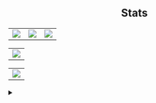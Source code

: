 <h2 align="center">Stats</h2>

<table border="0" cellspacing="0" cellpadding="0" align="center">
  <tr border="0">
    <td border="0">
      <a href="https://github.com/darko5r">  
        <img align="center" src="https://github-readme-stats.vercel.app/api?username=darko5r&theme=transparent&show_icons=true&hide_border=true&text_bold=true&card_width=200&text_color=727272&icon_color=959da5" /> 
      </a> 
    </td>
    <td>
      <a href="https://github.com/darko5r">  
        <img src="https://github-readme-streak-stats.herokuapp.com?user=darko5r&theme=tokyonight_duo&background=FFFFFF00&hide_border=true&text_bold=true&card_width=100"/> 
      </a>  
    </td>
    <td>
      <a href="https://github.com/darko5r/darko5r.github.io">  
        <img align="center" src="https://github-readme-stats.vercel.app/api/pin/?username=darko5r&repo=darko5r.github.io&theme=transparent&hide_border=true&text_bold=true&text_color=727272&icon_color=959da5" /> 
      </a>
    </td>
  </tr>
</table>

<table align="center">
  <tr>
    <td>
    <!--  <a href="https://github.com/darko5r/darko5r"> -->
        <img align="center" src="https://metrics.lecoq.io/darko5r?template=classic&base.header=0&base.activity=0&base.community=0&base.repositories=0&base.metadata=0&languages=1&base=header%2C%20activity%2C%20community%2C%20repositories%2C%20metadata&base.indepth=false&base.hireable=false&base.skip=false&languages=false&languages.limit=200&languages.threshold=0%25&languages.other=false&languages.colors=github&languages.sections=most-used&languages.details=percentage&languages.indepth=false&languages.analysis.timeout=15&languages.analysis.timeout.repositories=7.5&languages.categories=markup%2C%20programming&languages.recent.categories=markup%2C%20programming&languages.recent.load=300&languages.recent.days=14&config.timezone=Europe%2FBerlin" /> 
      <!-- </a> -->
    </td>
  </tr>
</table>

<!-- <table align="center">
  <tr>
    <td>
      <a href="https://github.com/darko5r/darko5r.github.io">  
         <img align="center" src="https://metrics.lecoq.io/darko5r?template=classic&base.header=0&stars=1&base=header%2C%20activity%2C%20community%2C%20repositories%2C%20metadata&base.indepth=false&base.hireable=false&base.skip=false&stars=false&stars.limit=4&config.timezone=Europe%2FBerlin&text_bold=true" /> 
      </a>
    </td>
  </tr>
</table>

<!-- <table align="center">
  <tr>
    <td>
      <a href="https://github.com/darko5r/darko5r.github.io">  
         <img align="center" src="https://metrics.lecoq.io/darko5r?template=classic&base.header=0&base.activity=0&base.community=0&base.repositories=0&base.metadata=0&followup=1&base=header%2C%20activity%2C%20community%2C%20repositories%2C%20metadata&base.indepth=false&base.hireable=false&base.skip=false&followup=false&followup.sections=repositories&followup.indepth=true&followup.archived=true&config.timezone=Europe%2FBerlin" /> 
      </a>
    </td>
  </tr>
</table> -->

<table align="center">
  <tr>
    <td>
        <img align="center" src="https://count.getloli.com/get/@darko5r?theme=moebooru" />
    </td>
  </tr>
</table>

<details>
  <summary>

  </summary>
   <h2><a href="https://git.io/typing-svg"><img src="https://readme-typing-svg.herokuapp.com?font=Roboto+Condensed+&weight=800&size=18&pause=1000&color=5E14F795&width=1000&lines=Check+later...+README.md+is+not+finished+yet.+Need+more+time+to+finish+it+up.;Thx+4+ur+patience+amigos!" alt="Typing SVG" /></a></h2>
  
</details>
